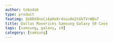 ```yaml
---
author: tokodab
type: product
featimg: 1UARX9noCi6pHo8r4ouuAm2tGkTVrWBn7
title: Dallas Mavericks Samsung Galaxy S9 Case
tags: [samsung, galaxy, s9]
category: [samsung]
---
```

